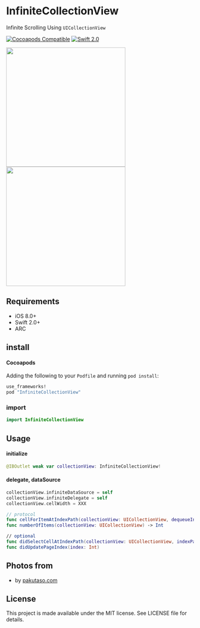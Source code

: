 # InfiniteCollectionView

Infinite Scrolling Using `UICollectionView`

[![Cocoapods Compatible](http://img.shields.io/cocoapods/v/PCLBlurEffectAlert.svg?style=flat)](http://cocoadocs.org/docsets/PCLBlurEffectAlert)
[![Swift 2.0](https://img.shields.io/badge/Swift-2.0-orange.svg?style=flat)](https://developer.apple.com/swift/)

<img src="https://github.com/hryk224/InfiniteCollectionView/wiki/images/sample1.gif" width="320" >
<img src="https://github.com/hryk224/InfiniteCollectionView/wiki/images/sample2.gif" width="320" >

## Requirements
- iOS 8.0+
- Swift 2.0+
- ARC

## install

#### Cocoapods

Adding the following to your `Podfile` and running `pod install`:

```Ruby
use_frameworks!
pod "InfiniteCollectionView"
```

### import

```Swift
import InfiniteCollectionView
```

## Usage

#### initialize

```Swift
@IBOutlet weak var collectionView: InfiniteCollectionView!
```

#### delegate, dataSource

```Swift
collectionView.infiniteDataSource = self
collectionView.infiniteDelegate = self
collectionView.cellWidth = XXX
```

```Swift
// protocol
func cellForItemAtIndexPath(collectionView: UICollectionView, dequeueIndexPath: NSIndexPath, indexPath: NSIndexPath) -> UICollectionViewCell
func numberOfItems(collectionView: UICollectionView) -> Int

// optional
func didSelectCellAtIndexPath(collectionView: UICollectionView, indexPath: NSIndexPath)
func didUpdatePageIndex(index: Int)
```

## Photos from

* by [pakutaso.com](https://www.pakutaso.com/)

## License

This project is made available under the MIT license. See LICENSE file for details.
